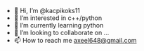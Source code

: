 - 👋 Hi, I’m @kacpikoks11
- 👀 I’m interested in c++/python
- 🌱 I’m currently learning python
- 💞️ I’m looking to collaborate on ...
- 📫 How to reach me axeel648@gmail.com

<!---
kacpikoks11/kacpikoks11 is a ✨ special ✨ repository because its `README.md` (this file) appears on your GitHub profile.
You can click the Preview link to take a look at your changes.
--->
